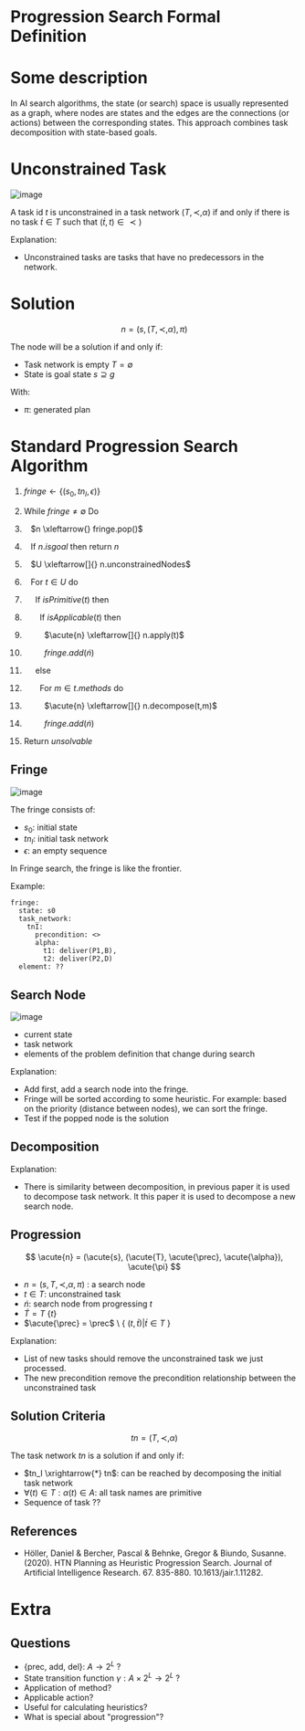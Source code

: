 # Progression Search Formal Definition

# Some description

In AI search algorithms, the state (or search) space is usually represented as a graph, where nodes are states and the edges are the connections (or actions) between the corresponding states. This approach combines task decomposition with state-based goals.

# Unconstrained Task


![image](https://github.com/hughiephan/DPL/assets/16631121/bdea9ce9-4384-4960-917f-b5c853cefed6)

A task id $t$ is unconstrained in a task network $(T, \prec, \alpha)$ if and only if there is no task $\acute{t} \in T$ such that $(\acute{t}, t) \in \prec)$

Explanation: 
- Unconstrained tasks are tasks that have no predecessors in the network.

# Solution
$$
n = (s, (T, \prec, \alpha), \pi)
$$

The node will be a solution if and only if:
- Task network is empty $T = \emptyset$
- State is goal state $s \supseteq g$

With:
- $\pi$: generated plan

# Standard Progression Search Algorithm

01. $fringe \gets { \{(s_0, tn_I, \epsilon) \} }$

02. While $fringe \neq \emptyset$ Do

03. &nbsp;&nbsp; $n \xleftarrow{} fringe.pop()$

04. &nbsp;&nbsp; If $n.isgoal$ then return $n$ 

05. &nbsp;&nbsp; $U  \xleftarrow[]{} n.unconstrainedNodes$

06. &nbsp;&nbsp; For $t \in U$ do

07. &nbsp;&nbsp;&nbsp;&nbsp; If $isPrimitive(t)$ then

08. &nbsp;&nbsp;&nbsp;&nbsp;&nbsp;&nbsp; If $isApplicable(t)$ then

09. &nbsp;&nbsp;&nbsp;&nbsp;&nbsp;&nbsp;&nbsp;&nbsp; $\acute{n} \xleftarrow[]{} n.apply(t)$

10. &nbsp;&nbsp;&nbsp;&nbsp;&nbsp;&nbsp;&nbsp;&nbsp; $fringe.add(\acute{n})$

11. &nbsp;&nbsp;&nbsp;&nbsp; else

12. &nbsp;&nbsp;&nbsp;&nbsp;&nbsp;&nbsp; For $m \in t.methods$ do

13. &nbsp;&nbsp;&nbsp;&nbsp;&nbsp;&nbsp;&nbsp;&nbsp; $\acute{n} \xleftarrow[]{} n.decompose(t,m)$

14. &nbsp;&nbsp;&nbsp;&nbsp;&nbsp;&nbsp;&nbsp;&nbsp; $fringe.add(\acute{n})$

15. Return $unsolvable$

## Fringe

![image](https://github.com/hughiephan/DPL/assets/16631121/3036954b-962f-40e3-91cb-6267e6526e3e)

The fringe consists of:
- $s_0$: initial state
- $tn_I$: initial task network
- $\epsilon$: an empty sequence

In Fringe search, the fringe is like the frontier.

Example:
```
fringe:
  state: s0
  task_network:
    tnI: 
      precondition: <>
      alpha:
        t1: deliver(P1,B),
        t2: deliver(P2,D)
  element: ??
```

## Search Node 

![image](https://github.com/hughiephan/DPL/assets/16631121/fb946cf3-395d-4514-b149-ca778c07569c)

- current state
- task network
- elements of the problem definition that change during search

Explanation:
- Add first, add a search node into the fringe.
- Fringe will be sorted according to some heuristic. For example: based on the priority (distance between nodes), we can sort the fringe.  
- Test if the popped node is the solution

## Decomposition
Explanation:
- There is similarity between decomposition, in previous paper it is used to decompose task network. It this paper it is used to decompose a new search node.

## Progression

$$
\acute{n} = (\acute{s}, (\acute{T}, \acute{\prec}, \acute{\alpha}), \acute{\pi}
$$ 

- $n = (s, T, \prec, \alpha, \pi)$ : a search node
- $t \in T$: unconstrained task
- $\acute{n}$: search node from progressing $t$
- $\acute{T} = T \ \{t\}$
- $\acute{\prec} = \prec$ \ { $(t,\acute{t}) | \acute{t} \in T$ }


Explanation:
- List of new tasks should remove the unconstrained task we just processed.
- The new precondition remove the precondition relationship between the unconstrained task 

## Solution Criteria
$$
tn = (T, \prec, \alpha)
$$

The task network $tn$ is a solution if and only if:
- $tn_I \xrightarrow{*} tn$: can be reached by decomposing the initial task network
- $\forall(t) \in T: \alpha(t) \in A$: all task names are primitive
- Sequence of task ??

## References
- Höller, Daniel & Bercher, Pascal & Behnke, Gregor & Biundo, Susanne. (2020). HTN Planning as Heuristic Progression Search. Journal of Artificial Intelligence Research. 67. 835-880. 10.1613/jair.1.11282. 

# Extra
## Questions
- {prec, add, del}: $A \rightarrow 2^L$ ?
- State transition function $\gamma: A \times 2^L \rightarrow 2^L$ ?
- Application of method?
- Applicable action?
- Useful for calculating heuristics?
- What is special about "progression"?
